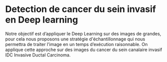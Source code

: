 # Detection de cancer du sein invasif en Deep learning  
Notre objectif est d’appliquer le Deep Learning sur des images de grandes, pour cela nous proposons une stratégie 
d'échantillonnage qui nous permettra de traiter l’image en un temps d’exécution raisonnable. On applique cette approche 
sur des images du cancer du sein canalaire invasif IDC Invasive Ductal Carcinoma.
